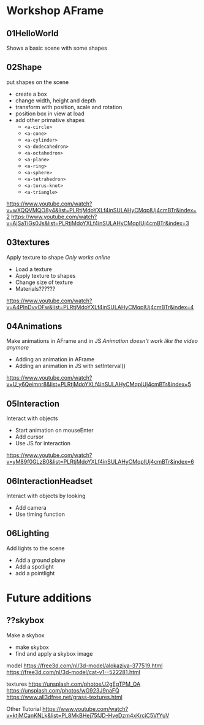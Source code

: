 # Workshop AFrame

## 01HelloWorld
Shows a basic scene with some shapes

## 02Shape
put shapes on the scene
* create a box
* change width, height and depth
* transform with position, scale and rotation
* position box in view at load
* add other primative shapes
	* `<a-circle>`
	* `<a-cone>`
	* `<a-cylinder>`
	* `<a-dodecahedron>`
	* `<a-octahedron>`
	* `<a-plane>`
	* `<a-ring>`
	* `<a-sphere>`
	* `<a-tetrahedron>`
	* `<a-torus-knot>`
	* `<a-triangle>`

https://www.youtube.com/watch?v=wXQQVMQO8y4&list=PLRtjMdoYXLf4inSULAHyCMqpIUj4cmBTr&index=2
https://www.youtube.com/watch?v=AjSaTiGs0Js&list=PLRtjMdoYXLf4inSULAHyCMqpIUj4cmBTr&index=3

## 03textures
Apply texture to shape
_Only works online_
* Load a texture
* Apply texture to shapes
* Change size of texture
* Materials??????

https://www.youtube.com/watch?v=A4PInDvyOFw&list=PLRtjMdoYXLf4inSULAHyCMqpIUj4cmBTr&index=4

## 04Animations
Make animations in AFrame and in JS
_Animation doesn't work like the video anymore_
* Adding an animation in AFrame
* Adding an animation in JS with setInterval()

https://www.youtube.com/watch?v=U_y6Qeimnr8&list=PLRtjMdoYXLf4inSULAHyCMqpIUj4cmBTr&index=5

## 05Interaction
Interact with objects
* Start animation on mouseEnter
* Add cursor
* Use JS for interaction

https://www.youtube.com/watch?v=yM89f0GLzB0&list=PLRtjMdoYXLf4inSULAHyCMqpIUj4cmBTr&index=6

## 06InteractionHeadset
Interact with objects by looking
* Add camera
* Use timing function

## 06Lighting
Add lights to the scene
* Add a ground plane
* Add a spotlight
* add a pointlight




# Future additions
## ??skybox
Make a skybox
* make skybox
* find and apply a skybox image








model
https://free3d.com/nl/3d-model/alokaziya-377519.html
https://free3d.com/nl/3d-model/cat-v1--522281.html

textures
https://unsplash.com/photos/J2gEgTPM_OA
https://unsplash.com/photos/wG923J9naFQ
https://www.all3dfree.net/grass-textures.html

Other Tutorial
https://www.youtube.com/watch?v=ktjMCanKNLk&list=PL8MkBHej75fJD-HveDzm4xKrciC5VfYuV